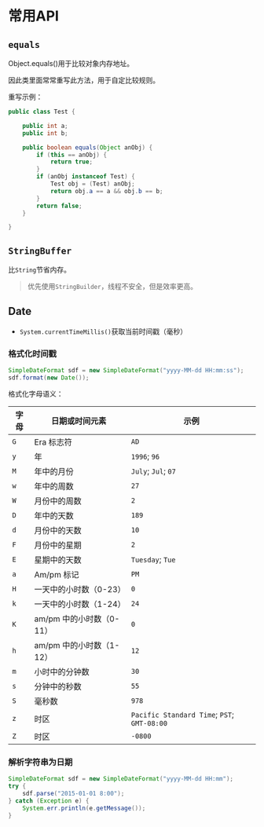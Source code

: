 # 常用API

## `equals`

Object.equals\(\)用于比较对象内存地址。

因此类里面常常重写此方法，用于自定比较规则。

重写示例：

```java
public class Test {

    public int a;
    public int b;

    public boolean equals(Object anObj) {
        if (this == anObj) {
            return true;
        }
        if (anObj instanceof Test) {
            Test obj = (Test) anObj;
            return obj.a == a && obj.b == b;
        }
        return false;
    }

}
```

## `StringBuffer`

比`String`节省内存。

> 优先使用`StringBuilder`，线程不安全，但是效率更高。

## Date

* `System.currentTimeMillis()`获取当前时间戳（毫秒）

### 格式化时间戳

```java
SimpleDateFormat sdf = new SimpleDateFormat("yyyy-MM-dd HH:mm:ss");
sdf.format(new Date());
```

格式化字母语义：

| 字母 | 日期或时间元素 | 示例 |
| --- | --- | --- |
| `G` | Era 标志符 | `AD` |
| `y` | 年 | `1996`; `96` |
| `M` | 年中的月份 | `July`; `Jul`; `07` |
| `w` | 年中的周数 | `27` |
| `W` | 月份中的周数 | `2` |
| `D` | 年中的天数 | `189` |
| `d` | 月份中的天数 | `10` |
| `F` | 月份中的星期 | `2` |
| `E` | 星期中的天数 | `Tuesday`; `Tue` |
| `a` | Am/pm 标记 | `PM` |
| `H` | 一天中的小时数（0-23） | `0` |
| `k` | 一天中的小时数（1-24） | `24` |
| `K` | am/pm 中的小时数（0-11） | `0` |
| `h` | am/pm 中的小时数（1-12） | `12` |
| `m` | 小时中的分钟数 | `30` |
| `s` | 分钟中的秒数 | `55` |
| `S` | 毫秒数 | `978` |
| `z` | 时区 | `Pacific Standard Time`; `PST`; `GMT-08:00` |
| `Z` | 时区 | `-0800` |

### 解析字符串为日期

```java
SimpleDateFormat sdf = new SimpleDateFormat("yyyy-MM-dd HH:mm");
try {
    sdf.parse("2015-01-01 8:00");
} catch (Exception e) {
    System.err.println(e.getMessage());
}
```

